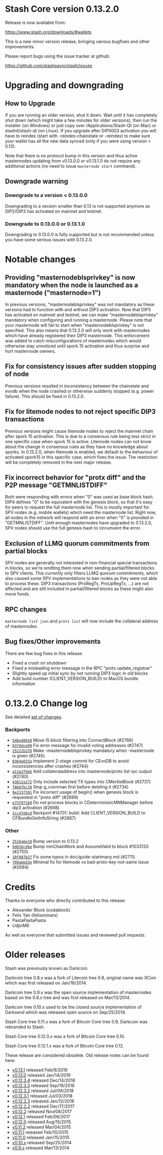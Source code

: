 Stash Core version 0.13.2.0
==========================

Release is now available from:

  <https://www.stash.org/downloads/#wallets>

This is a new minor version release, bringing various bugfixes and other improvements.

Please report bugs using the issue tracker at github:

  <https://github.com/stashpayio/stash/issues>


Upgrading and downgrading
=========================

How to Upgrade
--------------

If you are running an older version, shut it down. Wait until it has completely
shut down (which might take a few minutes for older versions), then run the
installer (on Windows) or just copy over /Applications/Stash-Qt (on Mac) or
stashd/stash-qt (on Linux). If you upgrade after DIP0003 activation you will
have to reindex (start with -reindex-chainstate or -reindex) to make sure
your wallet has all the new data synced (only if you were using version < 0.13).

Note that there is no protocol bump in this version and thus active masternodes
updating from v0.13.0.0 or v0.13.1.0 do not require any additional actions (no need to issue
`masternode start` command).

Downgrade warning
-----------------

### Downgrade to a version < 0.13.0.0

Downgrading to a version smaller than 0.13 is not supported anymore as DIP2/DIP3 has activated
on mainnet and testnet.

### Downgrade to 0.13.0.0 or 0.13.1.0

Downgrading to 0.13.0.0 is fully supported but is not recommended unless you have some serious issues with 0.13.2.0.

Notable changes
===============

Providing "masternodeblsprivkey" is now mandatory when the node is launched as a masternode ("masternode=1")
------------------------------------------------------------------------
In previous versions, "masternodeblsprivkey" was not mandatory as these versions had to function with and without DIP3
activation. Now that DIP3 has activated on mainnet and testnet, we can make "masternodeblsprivkey" mandatory when
configuring and running a masternode. Please note that your masternode will fail to start when "masternodeblsprivkey"
is not specified. This also means that 0.13.2.0 will only work with masternodes which have already registered their
DIP3 masternode. This enforcement was added to catch misconfigurations of masternodes which would otherwise stay
unnoticed until spork 15 activation and thus surprise and hurt masternode owners.

Fix for consistency issues after sudden stopping of node
--------------------------------------------------------
Previous versions resulted in inconsistency between the chainstate and evodb when the node crashed or otherwise suddenly
stopped (e.g. power failure). This should be fixed in 0.13.2.0. 

Fix for litemode nodes to not reject specific DIP3 transactions
---------------------------------------------------------------
Previous versions might cause litemode nodes to reject the mainnet chain after spork 15 activation. This is due to a
consensus rule being less strict in one specific case when spork 15 is active. Litemode nodes can not know about the
change in consensus rules as they have no knowledge about sporks. In 0.13.2.0, when litemode is enabled, we default to the
behaviour of activated spork15 in this specific case, which fixes the issue. The restriction will be completely removed
in the next major release.

Fix incorrect behavior for "protx diff" and the P2P message "GETMNLISTDIFF"
---------------------------------------------------------------------------
Both were responding with errors when "0" was used as base block hash. DIP4 defines "0" to be equivalent with the
genesis block, so that it's easy for peers to request the full masternode list.
This is mostly important for SPV nodes (e.g. mobile wallets) which need the masternode list. Right now, all nodes in
the network will respond with an error when "0" is provided in  "GETMNLISTDIFF". Until enough masternodes have upgraded
to 0.13.2.0, SPV nodes should use the full genesis hash to circumvent the error.

Exclusion of LLMQ quorum commitments from partial blocks
--------------------------------------------------------
SPV nodes are generally not interested in non-financial special transactions in blocks, so we're omitting them now when
sending partial/filtered blocks to SPV clients. This currently only filters LLMQ quorum commitments, which also caused
some SPV implementations to ban nodes as they were not able to process these. DIP3 transactions (ProRegTx, ProUpRegTx, ...)
are not affected and are still included in partial/filtered blocks as these might also move funds. 

RPC changes
-----------
`masternode list json` and `protx list` will now include the collateral address of masternodes.

Bug fixes/Other improvements
----------------------------
There are few bug fixes in this release:
- Fixed a crash on shutdown
- Fixed a misleading error message in the RPC "protx update_registrar"  
- Slightly speed up initial sync by not running DIP3 logic in old blocks
- Add build number (CLIENT_VERSION_BUILD) to MacOS bundle information 

 0.13.2.0 Change log
===================

See detailed [set of changes](https://github.com/stashpayio/stash/compare/v0.13.1.0...stashpayio:v0.13.2.0).

### Backports

- [`548a48918`](https://github.com/stashpayio/stash/commit/548a48918) Move IS block filtering into ConnectBlock (#2766)
- [`6374dce99`](https://github.com/stashpayio/stash/commit/6374dce99) Fix error message for invalid voting addresses (#2747)
- [`25222b378`](https://github.com/stashpayio/stash/commit/25222b378) Make -masternodeblsprivkey mandatory when -masternode is given (#2745)
- [`0364e033a`](https://github.com/stashpayio/stash/commit/0364e033a) Implement 2-stage commit for CEvoDB to avoid inconsistencies after crashes (#2744)
- [`a11e2f9eb`](https://github.com/stashpayio/stash/commit/a11e2f9eb) Add collateraladdress into masternode/protx list rpc output (#2740)
- [`43612a272`](https://github.com/stashpayio/stash/commit/43612a272) Only include selected TX types into CMerkleBlock (#2737)
- [`f868fbc78`](https://github.com/stashpayio/stash/commit/f868fbc78) Stop g_connman first before deleting it (#2734)
- [`9e233f391`](https://github.com/stashpayio/stash/commit/9e233f391) Fix incorrect usage of begin() when genesis block is requested in "protx diff" (#2699)
- [`e75f971b9`](https://github.com/stashpayio/stash/commit/e75f971b9) Do not process blocks in CDeterministicMNManager before dip3 activation (#2698)
- [`1cc47ebcd`](https://github.com/stashpayio/stash/commit/1cc47ebcd) Backport #14701: build: Add CLIENT_VERSION_BUILD to CFBundleGetInfoString (#2687)

### Other

- [`2516a6e19`](https://github.com/stashpayio/stash/commit/2516a6e19) Bump version to 0.13.2
- [`9dd16cdbe`](https://github.com/stashpayio/stash/commit/9dd16cdbe) Bump minChainWork and AssumeValid to block #1033120 (#2750)
- [`18f087b27`](https://github.com/stashpayio/stash/commit/18f087b27) Fix some typos in doc/guide-startmany.md (#2711)
- [`709ab6d3e`](https://github.com/stashpayio/stash/commit/709ab6d3e) Minimal fix for litemode vs bad-protx-key-not-same issue (#2694)

Credits
=======

Thanks to everyone who directly contributed to this release:

- Alexander Block (codablock)
- Felix Yan (felixonmars)
- PastaPastaPasta
- UdjinM6

As well as everyone that submitted issues and reviewed pull requests.

Older releases
==============

Stash was previously known as Darkcoin.

Darkcoin tree 0.8.x was a fork of Litecoin tree 0.8, original name was XCoin
which was first released on Jan/18/2014.

Darkcoin tree 0.9.x was the open source implementation of masternodes based on
the 0.8.x tree and was first released on Mar/13/2014.

Darkcoin tree 0.10.x used to be the closed source implementation of Darksend
which was released open source on Sep/25/2014.

Stash Core tree 0.11.x was a fork of Bitcoin Core tree 0.9,
Darkcoin was rebranded to Stash.

Stash Core tree 0.12.0.x was a fork of Bitcoin Core tree 0.10.

Stash Core tree 0.12.1.x was a fork of Bitcoin Core tree 0.12.

These release are considered obsolete. Old release notes can be found here:

- [v0.13.1](https://github.com/stashpayio/stash/blob/master/doc/release-notes/stash/release-notes-0.13.1.md) released Feb/9/2019
- [v0.13.0](https://github.com/stashpayio/stash/blob/master/doc/release-notes/stash/release-notes-0.13.0.md) released Jan/14/2019
- [v0.12.3.4](https://github.com/stashpayio/stash/blob/master/doc/release-notes/stash/release-notes-0.12.3.4.md) released Dec/14/2018
- [v0.12.3.3](https://github.com/stashpayio/stash/blob/master/doc/release-notes/stash/release-notes-0.12.3.3.md) released Sep/19/2018
- [v0.12.3.2](https://github.com/stashpayio/stash/blob/master/doc/release-notes/stash/release-notes-0.12.3.2.md) released Jul/09/2018
- [v0.12.3.1](https://github.com/stashpayio/stash/blob/master/doc/release-notes/stash/release-notes-0.12.3.1.md) released Jul/03/2018
- [v0.12.2.3](https://github.com/stashpayio/stash/blob/master/doc/release-notes/stash/release-notes-0.12.2.3.md) released Jan/12/2018
- [v0.12.2.2](https://github.com/stashpayio/stash/blob/master/doc/release-notes/stash/release-notes-0.12.2.2.md) released Dec/17/2017
- [v0.12.2](https://github.com/stashpayio/stash/blob/master/doc/release-notes/stash/release-notes-0.12.2.md) released Nov/08/2017
- [v0.12.1](https://github.com/stashpayio/stash/blob/master/doc/release-notes/stash/release-notes-0.12.1.md) released Feb/06/2017
- [v0.12.0](https://github.com/stashpayio/stash/blob/master/doc/release-notes/stash/release-notes-0.12.0.md) released Aug/15/2015
- [v0.11.2](https://github.com/stashpayio/stash/blob/master/doc/release-notes/stash/release-notes-0.11.2.md) released Mar/04/2015
- [v0.11.1](https://github.com/stashpayio/stash/blob/master/doc/release-notes/stash/release-notes-0.11.1.md) released Feb/10/2015
- [v0.11.0](https://github.com/stashpayio/stash/blob/master/doc/release-notes/stash/release-notes-0.11.0.md) released Jan/15/2015
- [v0.10.x](https://github.com/stashpayio/stash/blob/master/doc/release-notes/stash/release-notes-0.10.0.md) released Sep/25/2014
- [v0.9.x](https://github.com/stashpayio/stash/blob/master/doc/release-notes/stash/release-notes-0.9.0.md) released Mar/13/2014

